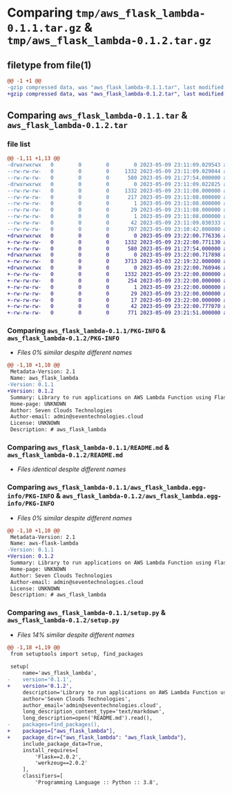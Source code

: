 # Comparing `tmp/aws_flask_lambda-0.1.1.tar.gz` & `tmp/aws_flask_lambda-0.1.2.tar.gz`

## filetype from file(1)

```diff
@@ -1 +1 @@
-gzip compressed data, was "aws_flask_lambda-0.1.1.tar", last modified: Tue May  9 23:11:09 2023, max compression
+gzip compressed data, was "aws_flask_lambda-0.1.2.tar", last modified: Tue May  9 23:22:00 2023, max compression
```

## Comparing `aws_flask_lambda-0.1.1.tar` & `aws_flask_lambda-0.1.2.tar`

### file list

```diff
@@ -1,11 +1,13 @@
-drwxrwxrwx   0        0        0        0 2023-05-09 23:11:09.029543 aws_flask_lambda-0.1.1/
--rw-rw-rw-   0        0        0     1332 2023-05-09 23:11:09.029044 aws_flask_lambda-0.1.1/PKG-INFO
--rw-rw-rw-   0        0        0      580 2023-05-09 21:27:54.000000 aws_flask_lambda-0.1.1/README.md
-drwxrwxrwx   0        0        0        0 2023-05-09 23:11:09.022825 aws_flask_lambda-0.1.1/aws_flask_lambda.egg-info/
--rw-rw-rw-   0        0        0     1332 2023-05-09 23:11:08.000000 aws_flask_lambda-0.1.1/aws_flask_lambda.egg-info/PKG-INFO
--rw-rw-rw-   0        0        0      217 2023-05-09 23:11:08.000000 aws_flask_lambda-0.1.1/aws_flask_lambda.egg-info/SOURCES.txt
--rw-rw-rw-   0        0        0        1 2023-05-09 23:11:08.000000 aws_flask_lambda-0.1.1/aws_flask_lambda.egg-info/dependency_links.txt
--rw-rw-rw-   0        0        0       29 2023-05-09 23:11:08.000000 aws_flask_lambda-0.1.1/aws_flask_lambda.egg-info/requires.txt
--rw-rw-rw-   0        0        0        1 2023-05-09 23:11:08.000000 aws_flask_lambda-0.1.1/aws_flask_lambda.egg-info/top_level.txt
--rw-rw-rw-   0        0        0       42 2023-05-09 23:11:09.030333 aws_flask_lambda-0.1.1/setup.cfg
--rw-rw-rw-   0        0        0      707 2023-05-09 23:10:42.000000 aws_flask_lambda-0.1.1/setup.py
+drwxrwxrwx   0        0        0        0 2023-05-09 23:22:00.776336 aws_flask_lambda-0.1.2/
+-rw-rw-rw-   0        0        0     1332 2023-05-09 23:22:00.771130 aws_flask_lambda-0.1.2/PKG-INFO
+-rw-rw-rw-   0        0        0      580 2023-05-09 21:27:54.000000 aws_flask_lambda-0.1.2/README.md
+drwxrwxrwx   0        0        0        0 2023-05-09 23:22:00.717898 aws_flask_lambda-0.1.2/aws_flask_lambda/
+-rw-rw-rw-   0        0        0     3713 2023-03-03 22:19:32.000000 aws_flask_lambda-0.1.2/aws_flask_lambda/aws_flask_lambda.py
+drwxrwxrwx   0        0        0        0 2023-05-09 23:22:00.760946 aws_flask_lambda-0.1.2/aws_flask_lambda.egg-info/
+-rw-rw-rw-   0        0        0     1332 2023-05-09 23:22:00.000000 aws_flask_lambda-0.1.2/aws_flask_lambda.egg-info/PKG-INFO
+-rw-rw-rw-   0        0        0      254 2023-05-09 23:22:00.000000 aws_flask_lambda-0.1.2/aws_flask_lambda.egg-info/SOURCES.txt
+-rw-rw-rw-   0        0        0        1 2023-05-09 23:22:00.000000 aws_flask_lambda-0.1.2/aws_flask_lambda.egg-info/dependency_links.txt
+-rw-rw-rw-   0        0        0       29 2023-05-09 23:22:00.000000 aws_flask_lambda-0.1.2/aws_flask_lambda.egg-info/requires.txt
+-rw-rw-rw-   0        0        0       17 2023-05-09 23:22:00.000000 aws_flask_lambda-0.1.2/aws_flask_lambda.egg-info/top_level.txt
+-rw-rw-rw-   0        0        0       42 2023-05-09 23:22:00.777070 aws_flask_lambda-0.1.2/setup.cfg
+-rw-rw-rw-   0        0        0      771 2023-05-09 23:21:51.000000 aws_flask_lambda-0.1.2/setup.py
```

### Comparing `aws_flask_lambda-0.1.1/PKG-INFO` & `aws_flask_lambda-0.1.2/PKG-INFO`

 * *Files 0% similar despite different names*

```diff
@@ -1,10 +1,10 @@
 Metadata-Version: 2.1
 Name: aws_flask_lambda
-Version: 0.1.1
+Version: 0.1.2
 Summary: Library to run applications on AWS Lambda Function using Flask
 Home-page: UNKNOWN
 Author: Seven Clouds Technologies
 Author-email: admin@seventechnologies.cloud
 License: UNKNOWN
 Description: # aws_flask_lambda
```

### Comparing `aws_flask_lambda-0.1.1/README.md` & `aws_flask_lambda-0.1.2/README.md`

 * *Files identical despite different names*

### Comparing `aws_flask_lambda-0.1.1/aws_flask_lambda.egg-info/PKG-INFO` & `aws_flask_lambda-0.1.2/aws_flask_lambda.egg-info/PKG-INFO`

 * *Files 0% similar despite different names*

```diff
@@ -1,10 +1,10 @@
 Metadata-Version: 2.1
 Name: aws-flask-lambda
-Version: 0.1.1
+Version: 0.1.2
 Summary: Library to run applications on AWS Lambda Function using Flask
 Home-page: UNKNOWN
 Author: Seven Clouds Technologies
 Author-email: admin@seventechnologies.cloud
 License: UNKNOWN
 Description: # aws_flask_lambda
```

### Comparing `aws_flask_lambda-0.1.1/setup.py` & `aws_flask_lambda-0.1.2/setup.py`

 * *Files 14% similar despite different names*

```diff
@@ -1,18 +1,19 @@
 from setuptools import setup, find_packages
 
 setup(
     name='aws_flask_lambda',
-    version='0.1.1',
+    version='0.1.2',
     description='Library to run applications on AWS Lambda Function using Flask',
     author='Seven Clouds Technologies',
     author_email='admin@seventechnologies.cloud',
     long_description_content_type='text/markdown',
     long_description=open('README.md').read(),
-    packages=find_packages(),
+    packages=["aws_flask_lambda"],
+    package_dir={"aws_flask_lambda": "aws_flask_lambda"},
     include_package_data=True,
     install_requires=[
         'Flask==2.0.2',
         'werkzeug==2.0.2'
     ],
     classifiers=[
         'Programming Language :: Python :: 3.8',
```

